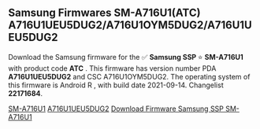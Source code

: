 <h2>Samsung Firmwares SM-A716U1(ATC) A716U1UEU5DUG2/A716U1OYM5DUG2/A716U1UEU5DUG2</h2>
Download the Samsung firmware for the ✅ <strong>Samsung SSP </strong> ⭐ <strong>SM-A716U1</strong> with product code <strong>ATC</strong> . This firmware has version number PDA <strong>A716U1UEU5DUG2</strong> and CSC A716U1OYM5DUG2. The operating system of this firmware is Android R , with build date 2021-09-14. Changelist <strong>22171684</strong>.


[SM-A716U1](https://samfirm.shop/samsung/model/SM-A716U1)
[A716U1UEU5DUG2](https://samfirm.shop/samsung/pda/A716U1UEU5DUG2)
[Download Firmware Samsung SSP SM-A716U1](https://samfirm.shop/samsung/firmware/475509)
